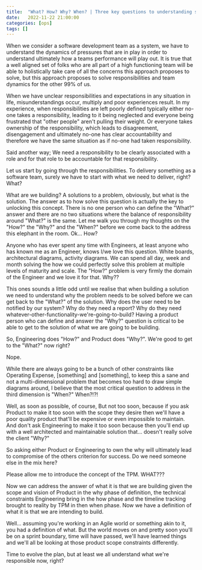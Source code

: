 ```yaml
---
title:  "What? How? Why? When? | Three key questions to understanding software delivery responsibilities"
date:   2022-11-22 21:00:00
categories: [ops]
tags: []
---
```

When we consider a software development team as a system, we have to understand the dynamics of pressures that are in play in order to understand ultimately how a teams performance will play out. It is true that a well aligned set of folks who are all part of a high functioning team will be able to holistically take care of all the concerns this approach proposes to solve, but this approach proposes to solve responsibilities and team dynamics for the other 99% of us.

When we have unclear responsibilities and expectations in any situation in life, misunderstandings occur, multiply and poor experiences result. In my experience, when responsibilities are left poorly defined typically either no-one takes a responsibility, leading to it being neglected and everyone being frustrated that "other people" aren't pulling their weight. Or everyone takes ownership of the responsibility, which leads to disagreement, disengagement and ultimately no-one has clear accountability and therefore we have the same situation as if no-one had taken responsibility.

Said another way; We need a responsibility to be clearly associated with a role and for that role to be accountable for that responsibility.

Let us start by going through the responsibilities. To delivery something as a software team, surely we have to start with what we need to deliver, right?
What? 

What are we building? A solutions to a problem, obviously, but what is the solution. The answer as to how solve this question is actually the key to unlocking this concept. There is no one person who can define the "What?" answer and there are no two situations where the balance of responsibility around "What?" is the same. Let me walk you through my thoughts on the "How?" the "Why?" and the "When?" before we come back to the address this elephant in the room.
Ok... How? 

Anyone who has ever spent any time with Engineers, at least anyone who has known me as an Engineer, knows I/we love this question. White boards, architectural diagrams, activity diagrams. We can spend all day, week and month solving the how we could perfectly solve this problem at multiple levels of maturity and scale. The "How?" problem is very firmly the domain of the Engineer and we love it for that.
Why??

This ones sounds a little odd until we realise that when building a solution we need to understand why the problem needs to be solved before we can get back to the "What?" of the solution. Why does the user need to be notified by our system? Why do they need a report? Why do they need whatever-other-functionality-we're-going-to-build? Having a product person who can define and answer the "Why?" question is critical to be able to get to the solution of what we are going to be building.

So, Engineering does "How?" and Product does "Why?". We're good to get to the "What?" now right?

Nope.

While there are always going to be a bunch of other constraints like Operating Expense, [something] and [something], to keep this a sane and not a multi-dimensional problem that becomes too hard to draw simple diagrams around, I believe that the most critical question to address in the third dimension is "When?"
When?!?!

Well, as soon as possible, of course, But not too soon, because if you ask Product to make it too soon with the scope they desire then we'll have a poor quality product that'll be expensive or even impossible to maintain. And don't ask Engineering to make it too soon because then you'll end up with a well architected and maintainable solution that... doesn't really solve the client "Why?"

So asking either Product or Engineering to own the why will ultimately lead to compromise of the others criterion for success. Do we need someone else in the mix here?

Please allow me to introduce the concept of the TPM.
WHAT???

Now we can address the answer of what it is that we are building given the scope and vision of Product in the why phase of definition, the technical constraints Engineering bring in the how phase and the timeline tracking brought to reality by TPM in then when phase. Now we have a definition of what it is that we are intending to build. 

Well... assuming you're working in an Agile world or something akin to it, you had a definition of what. But the world moves on and pretty soon you'll be on a sprint boundary, time will have passed, we'll have learned things and we'll all be looking at those product scope constraints differently.

Time to evolve the plan, but at least we all understand what we're responsible now, right?